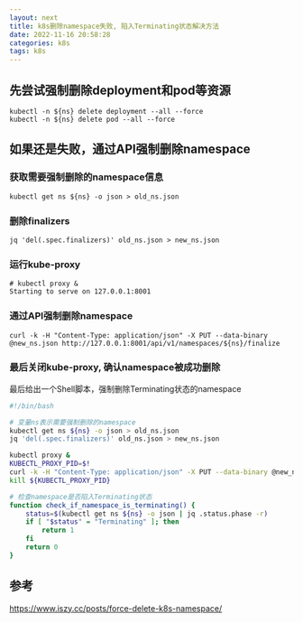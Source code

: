 ```yaml
---
layout: next
title: k8s删除namespace失败, 陷入Terminating状态解决方法
date: 2022-11-16 20:58:28
categories: k8s
tags: k8s
---
```


## 先尝试强制删除deployment和pod等资源
```
kubectl -n ${ns} delete deployment --all --force
kubectl -n ${ns} delete pod --all --force
```

## 如果还是失败，通过API强制删除namespace

### 获取需要强制删除的namespace信息
```
kubectl get ns ${ns} -o json > old_ns.json
```
<!-- more -->

### 删除finalizers
```
jq 'del(.spec.finalizers)' old_ns.json > new_ns.json
```

### 运行kube-proxy
```
# kubectl proxy &
Starting to serve on 127.0.0.1:8001
```

### 通过API强制删除namespace
```
curl -k -H "Content-Type: application/json" -X PUT --data-binary @new_ns.json http://127.0.0.1:8001/api/v1/namespaces/${ns}/finalize
```

### 最后关闭kube-proxy, 确认namespace被成功删除

最后给出一个Shell脚本，强制删除Terminating状态的namespace
```bash
#!/bin/bash

# 变量ns表示需要强制删除的namespace
kubectl get ns ${ns} -o json > old_ns.json
jq 'del(.spec.finalizers)' old_ns.json > new_ns.json

kubectl proxy &
KUBECTL_PROXY_PID=$!
curl -k -H "Content-Type: application/json" -X PUT --data-binary @new_ns.json http://127.0.0.1:8001/api/v1/namespaces/${ns}/finalize
kill ${KUBECTL_PROXY_PID}

# 检查namespace是否陷入Terminating状态
function check_if_namespace_is_terminating() {
    status=$(kubectl get ns ${ns} -o json | jq .status.phase -r)
    if [ "$status" = "Terminating" ]; then
        return 1
    fi
    return 0
}
```

## 参考
https://www.iszy.cc/posts/force-delete-k8s-namespace/
